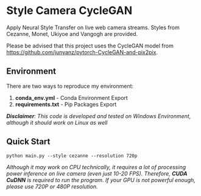 # Style Camera CycleGAN

Apply Neural Style Transfer on live web camera streams. Styles from Cezanne, Monet, Ukiyoe and Vangogh are provided.

Please be advised that this project uses the CycleGAN model from https://github.com/junyanz/pytorch-CycleGAN-and-pix2pix.

## Environment
There are two ways to reproduce my environment:
1. **conda_env.yml** - Conda Environment Export
2. **requirements.txt** - Pip Packages Export

_**Disclaimer**: This code is developed and tested on Windows Environment, although it should work on Linux as well_

## Quick Start
`
python main.py --style cezanne --resolution 720p
`

_Although it may work on CPU technically, it requires a lot of processing power inference on live camera (even just 10-20 FPS). Therefore, **CUDA CuDNN** is required to run the program. If your GPU is not powerful enough, please use 720P or 480P resolution._
